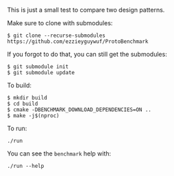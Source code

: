 This is just a small test to compare two design patterns.

Make sure to clone with submodules:

```shell
$ git clone --recurse-submodules https://github.com/ezzieyguywuf/ProtoBenchmark
```

If you forgot to do that, you can still get the submodules:

```shell
$ git submodule init
$ git submodule update
```

To build:

```shell
$ mkdir build
$ cd build
$ cmake -DBENCHMARK_DOWNLOAD_DEPENDENCIES=ON ..
$ make -j$(nproc)
```

To run:

```shell
./run
```

You can see the `benchmark` help with:

```shell
./run --help
```
